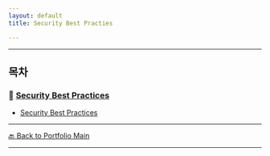 ```yaml
---
layout: default
title: Security Best Practies

---
```


---

## 목차

### 🔗 [Security Best Practices](/study/authentication-and-security/)

- [Security Best Practices](/study/authentication-and-security/security-best-practices)

---
[🔙 Back to Portfolio Main](../index.md)

---



